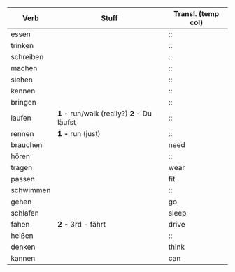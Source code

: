 Verb  | Stuff | Transl. (temp col) |
----- | ----- | ------------------ |
essen | | :: |
trinken | | :: |
schreiben | | :: |
machen | | :: |
siehen | | :: |
kennen | | :: |
bringen | | :: |
laufen | **1 -** run/walk (really?) **2 -** Du läufst | :: |
rennen | **1 -** run (just) | :: |
brauchen | | need |
hören | | :: |
tragen | | wear |
passen | | fit |
schwimmen | | :: |
gehen | | go |
schlafen | | sleep |
fahen | **2 -** 3rd - fährt | drive |
heißen | | :: |
denken | | think |
kannen | | can |
